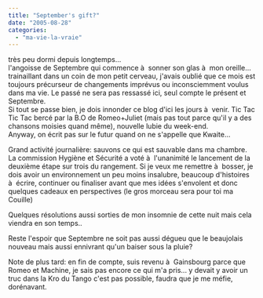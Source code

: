```yaml
---
title: "September's gift?"
date: "2005-08-28"
categories: 
  - "ma-vie-la-vraie"
---
```


  
très peu dormi depuis longtemps...  
l'angoisse de Septembre qui commence à  sonner son glas à  mon oreille...  
trainaillant dans un coin de mon petit cerveau, j'avais oublié que ce mois est toujours précurseur de changements imprévus ou inconsciemment voulus dans ma vie. Le passé ne sera pas ressassé ici, seul compte le présent et Septembre.  
Si tout se passe bien, je dois innonder ce blog d'ici les jours à  venir. Tic Tac Tic Tac bercé par la B.O de Romeo+Juliet (mais pas tout parce qu'il y a des chansons moisies quand même), nouvelle lubie du week-end.  
Anyway, on écrit pas sur le futur quand on ne s'appelle que Kwaite...  
  
Grand activité journalière: sauvons ce qui est sauvable dans ma chambre. La commission Hygiène et Sécurité a voté à  l'unanimité le lancement de la deuxième étape sur trois du rangement. Si je veux me remettre à  bosser, je dois avoir un environnement un peu moins insalubre, beaucoup d'histoires à  écrire, continuer ou finaliser avant que mes idées s'envolent et donc quelques cadeaux en perspectives (le gros morceau sera pour toi ma Couille)  
  
Quelques résolutions aussi sorties de mon insomnie de cette nuit mais cela viendra en son temps..  
  
Reste l'espoir que Septembre ne soit pas aussi dégueu que le beaujolais nouveau mais aussi ennivrant qu'un baiser sous la pluie?  
  
Note de plus tard: en fin de compte, suis revenu à  Gainsbourg parce que Romeo et Machine, je sais pas encore ce qui m'a pris... y devait y avoir un truc dans la Kro du Tango c'est pas possible, faudra que je me méfie, dorénavant.
